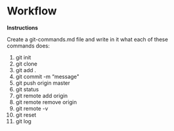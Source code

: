 # Workflow

**Instructions**

Create a git-commands.md file and write in it what each of these commands does:

1. git init
2. git clone
3. git add .
4. git commit -m “message"
5. git push origin master
6. git status
7. git remote add origin
8. git remote remove origin
9. git remote -v
10. git reset
11. git log
